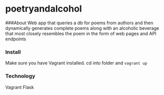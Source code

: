 # poetryandalcohol

###About
Web app that queries a db for poems from authors and then dynamically generates complete poems along with an alcoholic beverage that most closely resembles the poem in the form of web pages and API endpoints

### Install
Make sure you have Vagrant installed. cd into folder and `vagrant up`

### Technology
Vagrant
Flask
